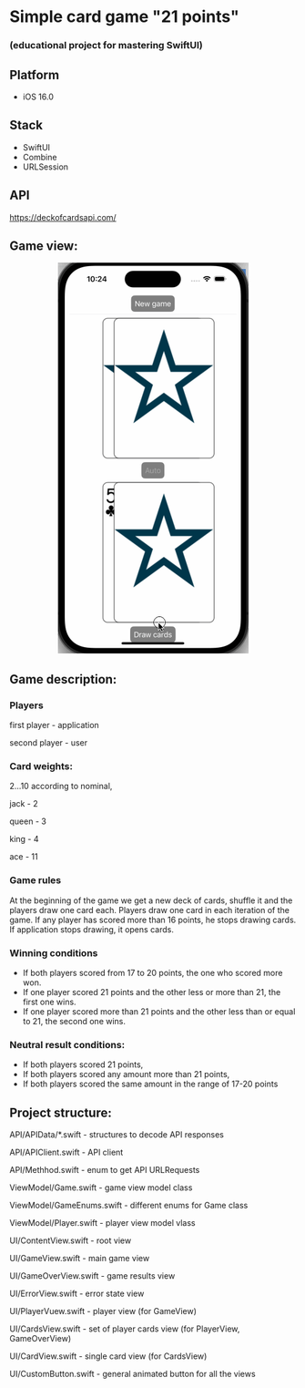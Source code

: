 #  Simple card game "21 points"

### (educational project for mastering SwiftUI)

## Platform 

- iOS 16.0

## Stack

- SwiftUI
- Combine
- URLSession

## API

https://deckofcardsapi.com/

## Game view:
  </p>
<div align="center">

![video](/TwentyOne/Doc/twentyOne.gif)
</div>
</p>

## Game description:

### Players
first player - application

second player - user

### Card weights: 
2...10 according to nominal, 

jack - 2

queen - 3

king - 4

ace - 11

### Game rules 

At the beginning of the game we get a new deck of cards, shuffle it and the players draw one card each. Players draw one card in each iteration of the game. 
If any player has scored more than 16 points, he stops drawing cards.
If application stops drawing, it opens cards.

### Winning conditions

- If both players scored from 17 to 20 points, the one who scored more won. 
- If one player scored 21 points and the other less or more than 21, the first one wins.
- If one player scored more than 21 points and the other less than or equal to 21, the second one wins.

### Neutral result conditions:

- If both players scored 21 points, 
- If both players scored any amount more than 21 points, 
- If both players scored the same amount in the range of 17-20 points

## Project structure:

API/APIData/*.swift - structures to decode API responses

API/APIClient.swift - API client  

API/Methhod.swift - enum to get API URLRequests

ViewModel/Game.swift - game view model class

ViewModel/GameEnums.swift - different enums for Game class

ViewModel/Player.swift - player view model vlass

UI/ContentView.swift -  root view

UI/GameView.swift -  main game view

UI/GameOverView.swift -  game results view

UI/ErrorView.swift  - error state view

UI/PlayerVuew.swift - player view (for GameView)

UI/CardsView.swift - set of player cards view (for PlayerView, GameOverView)

UI/CardView.swift - single card view (for CardsView)

UI/CustomButton.swift - general animated button for all the views


